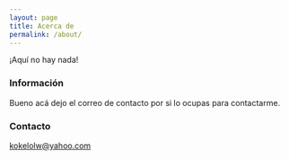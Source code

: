 ```yaml
---
layout: page
title: Acerca de
permalink: /about/
---
```


¡Aquí no hay nada!

### Información

Bueno acá dejo el correo de contacto por si lo ocupas para contactarme.

### Contacto

[kokelolw@yahoo.com](mailto:email@domain.com)